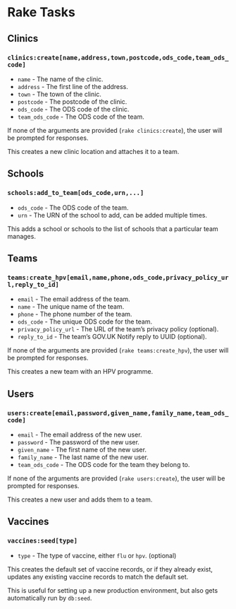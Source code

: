 # Rake Tasks

## Clinics

### `clinics:create[name,address,town,postcode,ods_code,team_ods_code]`

- `name` - The name of the clinic.
- `address` - The first line of the address.
- `town` - The town of the clinic.
- `postcode` - The postcode of the clinic.
- `ods_code` - The ODS code of the clinic.
- `team_ods_code` - The ODS code of the team.

If none of the arguments are provided (`rake clinics:create`), the user will be prompted for responses.

This creates a new clinic location and attaches it to a team.

## Schools

### `schools:add_to_team[ods_code,urn,...]`

- `ods_code` - The ODS code of the team.
- `urn` - The URN of the school to add, can be added multiple times.

This adds a school or schools to the list of schools that a particular team manages.

## Teams

### `teams:create_hpv[email,name,phone,ods_code,privacy_policy_url,reply_to_id]`

- `email` - The email address of the team.
- `name` - The unique name of the team.
- `phone` - The phone number of the team.
- `ods_code` - The unique ODS code for the team.
- `privacy_policy_url` - The URL of the team’s privacy policy (optional).
- `reply_to_id` - The team’s GOV.UK Notify reply to UUID (optional).

If none of the arguments are provided (`rake teams:create_hpv`), the user will be prompted for responses.

This creates a new team with an HPV programme.

## Users

### `users:create[email,password,given_name,family_name,team_ods_code]`

- `email` - The email address of the new user.
- `password` - The password of the new user.
- `given_name` - The first name of the new user.
- `family_name` - The last name of the new user.
- `team_ods_code` - The ODS code for the team they belong to.

If none of the arguments are provided (`rake users:create`), the user will be prompted for responses.

This creates a new user and adds them to a team.

## Vaccines

### `vaccines:seed[type]`

- `type` - The type of vaccine, either `flu` or `hpv`. (optional)

This creates the default set of vaccine records, or if they already exist, updates any existing vaccine records to match the default set.

This is useful for setting up a new production environment, but also gets automatically run by `db:seed`.
